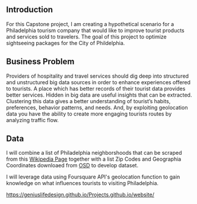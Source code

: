 ## Introduction

For this Capstone project, I am creating a hypothetical scenario for a Philadelphia tourism company that would like to improve tourist products and services sold to travelers. The goal of this project to optimize sightseeing packages for the City of Phildelphia.

## Business Problem

Providers of hospitality and travel services should dig deep into structured and unstructured big data sources in order to enhance experiences offered to tourists. A place which has better records of their tourist data provides better services. Hidden in big data are useful insights that can be extracted. Clustering this data gives a better understanding of tourist’s habits, preferences, behavior patterns, and needs. And, by exploiting geolocation data you have the ability to create more engaging tourists routes by analyzing traffic flow. 

## Data

I will combine a list of Philadelphia neighborshoods that can be scraped from this [Wikipedia Page](https://en.wikipedia.org/wiki/List_of_Philadelphia_neighborhoods) together with a list Zip Codes and Geographia Coordinates downloaed from [OSD](https://public.opendatasoft.com/explore/dataset/us-zip-code-latitude-and-longitude/table/?refine.state=PA&q=philadelphia) to develop dataset.

I will leverage data using Foursquare API's geolocation function to gain knowledge on what influences tourists to visiting Philadelphia.

https://geniuslifedesign.github.io/Projects.github.io/website/